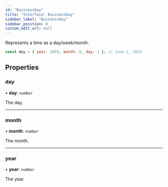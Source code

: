 ```yaml
---
id: "BusinessDay"
title: "Interface: BusinessDay"
sidebar_label: "BusinessDay"
sidebar_position: 0
custom_edit_url: null
---
```


Represents a time as a day/week/month.

```js
const day = { year: 2019, month: 6, day: 1 }; // June 1, 2019
```

## Properties

### day

• **day**: `number`

The day.

___

### month

• **month**: `number`

The month.

___

### year

• **year**: `number`

The year.

